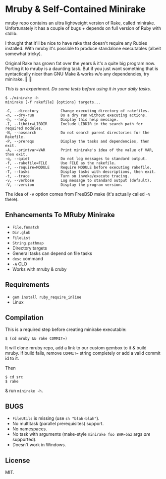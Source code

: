 # Mruby & Self-Contained Minirake

mruby repo contains an ultra lightweight version of Rake, called
minirake. Unfortunately it has a couple of bugs + depends on full
version of Ruby with stdlib.

I thought that it'll be nice to have rake that doesn't require any
Rubies installed.  With mruby it's possible to produce standalone
executables (albeit somewhat tricky).

Original Rake has grown fat over the years & it's a quite big program
now. Porting it to mruby is a daunting task. But if you just want
something that is syntactically nicer than GNU Make & works w/o any
dependencies, try minirake. :blue_heart: :yellow_heart:

*This is an experiment. Do some tests before using it in your daily
 tasks.*

```
$ ./minirake -h
minirake [-f rakefile] {options} targets...

-C, --directory          Change executing directory of rakefiles.
-n, --dry-run            Do a dry run without executing actions.
-h, --help               Display this help message.
-I, --libdir=LIBDIR      Include LIBDIR in the search path for required modules.
-N, --nosearch           Do not search parent directories for the Rakefile.
-P, --prereqs            Display the tasks and dependencies, then exit.
-A, --printvar=VAR       Print minirake's idea of the value of VAR, then exit.
-q, --quiet              Do not log messages to standard output.
-f, --rakefile=FILE      Use FILE as the rakefile.
-r, --require=MODULE     Require MODULE before executing rakefile.
-T, --tasks              Display tasks with descriptions, then exit.
-t, --trace              Turn on invoke/execute tracing.
-v, --verbose            Log message to standard output (default).
-V, --version            Display the program version.
```

The idea of `-A` option comes from FreeBSD make (it's actually called
`-V` there).


## Enhancements To MRuby Minirake

* `File.fnmatch`
* `Dir.glob`
* `FileList`
* `String.pathmap`
* Directory targets
* General tasks can depend on file tasks
* `desc` command
* `-A` CLO
* Works with mruby & cruby

## Requirements

* `gem install ruby_require_inline`
* Linux


## Compilation

This is a required step before creating minirake executable:

	$ (cd mruby && rake COMMIT=)

It will clone mruby repo, add a link to our custom gembox to it & build
mruby. If build fails, remove `COMMIT=` string completely or add a valid
commit id to it.

Then

	$ cd src
	$ rake

& run `minirake -h`.


## BUGS

* `FileUtils` is missing (use `sh "blah-blah"`).
* No multitask (parallel prerequisites) support.
* No namespaces.
* No task with arguments (make-style `minirake foo BAR=baz` args _are_
  supported).
* Doesn't work in Windows.


## License

MIT.
